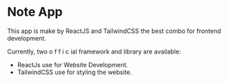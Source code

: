 # Note App

This app is make by ReactJS and TailwindCSS the best combo for frontend development.

Currently, two o f f i c ial framework and library are available:

- ReactJs use for Website Development.
- TailwindCSS use for styling the website.
